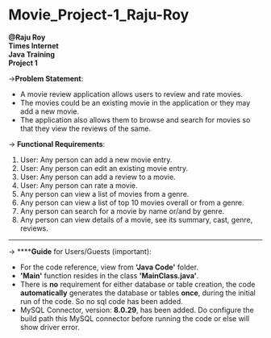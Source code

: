 # Movie_Project-1_Raju-Roy
**@Raju Roy <br/>
Times Internet <br/>
Java Training <br/>
Project 1 <br/>**

->__Problem Statement__:

- A movie review application allows users to review and rate movies. 
- The movies could be an existing movie in the application or they may add a new movie.    
- The application also allows them to browse and search for movies so that they view the reviews of the same.

-> **__Functional Requirements__**:
1. User: Any person can add a new movie entry.
2. User: Any person can edit an existing movie entry.
3. User: Any person can add a review to a movie.
4. User: Any person can rate a movie.
5. Any person can view a list of movies from a genre.
6. Any person can view a list of top 10 movies overall or from a genre.
7. Any person can search for a movie by name or/and by genre.
8. Any person can view details of a movie, see its summary, cast, genre, reviews.

------------------------------------------------------------------------------------------------------------------------

-> ****__Guide__ for Users/Guests (important):

- For the code reference, view from **'Java Code'** folder.
- **'Main'** function resides in the class **'MainClass.java'**.
- There is **no** requirement for either database or table creation, the code **automatically** generates the database or tables **once**, during the initial run of the code. So no sql code has been added.
- MySQL Connector, version: **8.0.29**, has been added. Do configure the build path 
this MySQL connector before running the code or else will show driver error.
